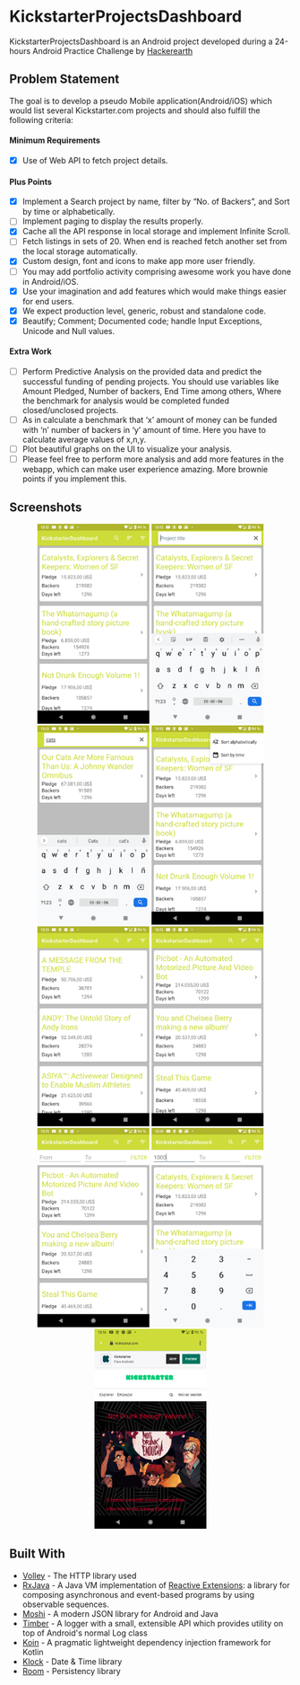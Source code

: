 # KickstarterProjectsDashboard

KickstarterProjectsDashboard is an Android project developed during a 24-hours Android Practice Challenge by [Hackerearth](https://www.hackerearth.com/)

## Problem Statement

The goal is to develop a pseudo Mobile application(Android/iOS) which would list several Kickstarter.com projects and should also fulfill the following criteria:

#### Minimum Requirements
- [x] Use of Web API to fetch project details.

#### Plus Points
- [x] Implement a Search project by name​, filter by “No. of Backers”,  and Sort by time or alphabetically.
- [ ] Implement paging ​to display the results properly.
- [x] Cache all the API response in local storage and implement Infinite Scroll. 
- [ ] Fetch listings in sets of 20. When end is reached fetch another set from the local storage automatically.
- [x] Custom design, font and icons to make app more user ­friendly.
- [ ] You may add portfolio ​activity comprising awesome work you have done in Android/iOS.
- [x] Use your imagination and add features which would make things easier for end users.
- [x] We expect production level, generic, robust and standalone code.
- [x] Beautify; Comment; Documented code; handle Input Exceptions, Unicode and Null values.

#### Extra Work
- [ ] Perform Predictive Analysis on the provided data and predict the successful funding of pending projects. You should use variables like Amount Pledged, Number of backers, End Time among others, Where the benchmark for analysis would be completed funded closed/unclosed projects.
- [ ] As in calculate a benchmark that ‘x’ amount of money can be funded with ‘n’ number of backers in ‘y’ amount of time. Here you have to calculate average values of x,n,y.
- [ ] Plot beautiful graphs on the UI to visualize your analysis.
- [ ] Please feel free to perform more analysis and add more features in the webapp, which can make user experience amazing. More brownie points if you implement this.

## Screenshots
<p align="middle">
    <img src="./screenshots/main_screen_project_list_screenshot.png" width="200"/>
    <img src="./screenshots/main_screen_search_by_title_screenshot_1.png" width="200"/>
    <img src="./screenshots/main_screen_search_by_title_screenshot_2.png" width="200"/>
    <img src="./screenshots/main_screen_sort_screenshot.png" width="200"/>
    <img src="./screenshots/main_screen_sort_by_title_screenshot.png" width="200"/>
    <img src="./screenshots/main_screen_sort_by_days_left_screenshot.png" width="200"/>
    <img src="./screenshots/main_screen_filter_by_backers_amount_screenshot_1.png" width="200"/>
    <img src="./screenshots/main_screen_filter_by_backers_amount_screenshot_2.png" width="200"/>
    <img src="./screenshots/project_detail_screen_screenshot.png" width="200"/>
</p>

## Built With

* [Volley](https://github.com/google/volley) - The HTTP library used
* [RxJava](https://github.com/ReactiveX/RxJava) - A Java VM implementation of [Reactive Extensions](http://reactivex.io/): a library for composing asynchronous and event-based programs by using observable sequences.
* [Moshi](https://github.com/square/moshi/) - A modern JSON library for Android and Java
* [Timber](https://github.com/JakeWharton/timber) - A logger with a small, extensible API which provides utility on top of Android's normal Log class
* [Koin](https://insert-koin.io/) - A pragmatic lightweight dependency injection framework for Kotlin
* [Klock](https://github.com/korlibs/klock) - Date & Time library
* [Room](https://developer.android.com/topic/libraries/architecture/room) - Persistency library
